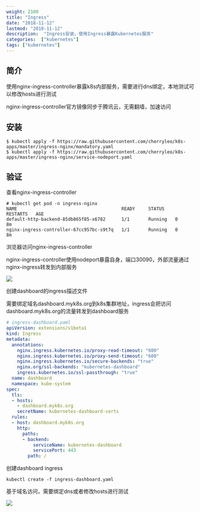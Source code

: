 ```yaml
---
weight: 2100
title: "Ingress"
date: "2018-11-12"
lastmod: "2018-11-12"
description:  "Ingress安装，使用Ingress暴露Kubernetes服务"
categories:  ["kubernetes"]
tags: ["kubernetes"]
---
```


## 简介

使用nginx-ingress-controller暴露k8s内部服务，需要进行dns绑定，本地测试可以修改hosts进行测试

nginx-ingress-controller官方镜像同步于腾讯云，无需翻墙，加速访问


## 安装

```shell
$ kubectl apply -f https://raw.githubusercontent.com/cherryleo/k8s-apps/master/ingress-nginx/mandatory.yaml
$ kubectl apply -f https://raw.githubusercontent.com/cherryleo/k8s-apps/master/ingress-nginx/service-nodeport.yaml
```

## 验证

查看nginx-ingress-controller

```shell
# kubectl get pod -n ingress-nginx
NAME                                       READY     STATUS    RESTARTS   AGE
default-http-backend-85db865f85-x6782      1/1       Running   0          8m
nginx-ingress-controller-67cc957bc-s9t7q   1/1       Running   0          8m
```

浏览器访问nginx-ingress-controller

nginx-ingress-controller使用nodeport暴露自身，端口30090，外部流量通过nginx-ingress转发到内部服务

![](https://fileserver-1253732882.cos.ap-chongqing.myqcloud.com/pic/k8s-ingress-self-service.png)

创建dashboard的ingress描述文件

需要绑定域名dashboard.myk8s.org到k8s集群地址，ingress会把访问dashboard.myk8s.org的流量转发到dashboard服务

```yaml
# ingress-dashboard.yaml
apiVersion: extensions/v1beta1
kind: Ingress
metadata:
  annotations:
    nginx.ingress.kubernetes.io/proxy-read-timeout: "600"
    nginx.ingress.kubernetes.io/proxy-send-timeout: "600"
    nginx.ingress.kubernetes.io/secure-backends: "true"
    nginx.org/ssl-backends: "kubernetes-dashboard"
    ingress.kubernetes.io/ssl-passthrough: "true"
  name: dashboard
  namespace: kube-system
spec:
  tls:
  - hosts:
    - dashboard.myk8s.org
    secretName: kubernetes-dashboard-certs
  rules:
  - host: dashboard.myk8s.org
    http:
      paths:
      - backend:
          serviceName: kubernetes-dashboard
          servicePort: 443
        path: /
```

创建dashboard ingress

```shell
kubectl create -f ingress-dashboard.yaml
```

基于域名访问，需要绑定dns或者修改hosts进行测试

![](https://fileserver-1253732882.cos.ap-chongqing.myqcloud.com/pic/k8s-ingress-dashboard.png)